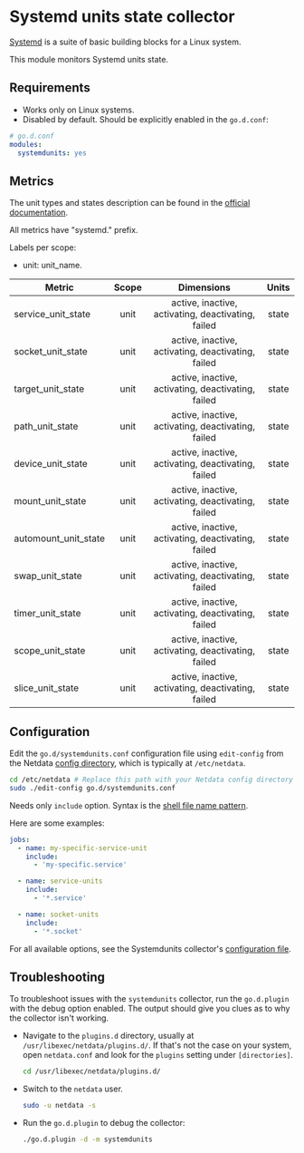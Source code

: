 <!--
title: "Systemd units state monitoring with Netdata"
description: "Monitor the health and performance of Systemd units states with zero configuration, per-second metric granularity, and interactive visualizations."
custom_edit_url: "https://github.com/netdata/go.d.plugin/edit/master/modules/systemdunits/README.md"
sidebar_label: "Systemd units"
learn_status: "Published"
learn_topic_type: "References"
learn_rel_path: "Integrations/Monitor/System metrics"
-->

# Systemd units state collector

[Systemd](https://www.freedesktop.org/wiki/Software/systemd/) is a suite of basic building blocks for a Linux system.

This module monitors Systemd units state.

## Requirements

- Works only on Linux systems.
- Disabled by default. Should be explicitly enabled in the `go.d.conf`:

```yaml
# go.d.conf
modules:
  systemdunits: yes
```

## Metrics

The unit types and states description can be found in
the [official documentation](https://www.freedesktop.org/software/systemd/man/systemd.html#Concepts).

All metrics have "systemd." prefix.

Labels per scope:

- unit: unit_name.

| Metric               | Scope |                     Dimensions                     | Units |
|----------------------|:-----:|:--------------------------------------------------:|:-----:|
| service_unit_state   | unit  | active, inactive, activating, deactivating, failed | state |
| socket_unit_state    | unit  | active, inactive, activating, deactivating, failed | state |
| target_unit_state    | unit  | active, inactive, activating, deactivating, failed | state |
| path_unit_state      | unit  | active, inactive, activating, deactivating, failed | state |
| device_unit_state    | unit  | active, inactive, activating, deactivating, failed | state |
| mount_unit_state     | unit  | active, inactive, activating, deactivating, failed | state |
| automount_unit_state | unit  | active, inactive, activating, deactivating, failed | state |
| swap_unit_state      | unit  | active, inactive, activating, deactivating, failed | state |
| timer_unit_state     | unit  | active, inactive, activating, deactivating, failed | state |
| scope_unit_state     | unit  | active, inactive, activating, deactivating, failed | state |
| slice_unit_state     | unit  | active, inactive, activating, deactivating, failed | state |

## Configuration

Edit the `go.d/systemdunits.conf` configuration file using `edit-config` from the
Netdata [config directory](https://github.com/netdata/netdata/blob/master/docs/configure/nodes.md), which is typically at `/etc/netdata`.

```bash
cd /etc/netdata # Replace this path with your Netdata config directory
sudo ./edit-config go.d/systemdunits.conf
```

Needs only `include` option. Syntax is the [shell file name pattern](https://golang.org/pkg/path/filepath/#Match).

Here are some examples:

```yaml
jobs:
  - name: my-specific-service-unit
    include:
      - 'my-specific.service'

  - name: service-units
    include:
      - '*.service'

  - name: socket-units
    include:
      - '*.socket'
```

For all available options, see the Systemdunits
collector's [configuration file](https://github.com/netdata/go.d.plugin/blob/master/config/go.d/systemdunits.conf).

## Troubleshooting

To troubleshoot issues with the `systemdunits` collector, run the `go.d.plugin` with the debug option enabled. The
output should give you clues as to why the collector isn't working.

- Navigate to the `plugins.d` directory, usually at `/usr/libexec/netdata/plugins.d/`. If that's not the case on
  your system, open `netdata.conf` and look for the `plugins` setting under `[directories]`.

  ```bash
  cd /usr/libexec/netdata/plugins.d/
  ```

- Switch to the `netdata` user.

  ```bash
  sudo -u netdata -s
  ```

- Run the `go.d.plugin` to debug the collector:

  ```bash
  ./go.d.plugin -d -m systemdunits
  ```
